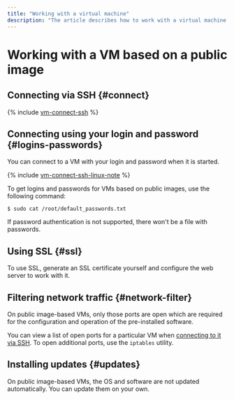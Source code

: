 ```yaml
---
title: "Working with a virtual machine"
description: "The article describes how to work with a virtual machine based on a public image in Yandex.Cloud. Let's consider such operations as connecting to a virtual machine using SSH, creating a key pair via SSH in Linux/MacOS, Windows 7,8,10, using SSL certificates, filtering network traffic, and installing updates."
---
```


# Working with a VM based on a public image

## Connecting via SSH {#connect}

{% include [vm-connect-ssh](../../../_includes/vm-connect-ssh.md) %}

## Connecting using your login and password {#logins-passwords}

You can connect to a VM with your login and password when it is started.

{% include [vm-connect-ssh-linux-note](../../../_includes/vm-connect-ssh-linux-note.md) %}

To get logins and passwords for VMs based on public images, use the following command:

```
$ sudo cat /root/default_passwords.txt
```

If password authentication is not supported, there won't be a file with passwords.

## Using SSL {#ssl}

To use SSL, generate an SSL certificate yourself and configure the web server to work with it.

## Filtering network traffic {#network-filter}

On public image-based VMs, only those ports are open which are required for the configuration and operation of the pre-installed software.

You can view a list of open ports for a particular VM when [connecting to it via SSH](../vm-connect/ssh.md). To open additional ports, use the `iptables` utility.

## Installing updates {#updates}

On public image-based VMs, the OS and software are not updated automatically. You can update them on your own.

